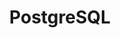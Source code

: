 ---
title: PostgreSQL
categories:
  - relational-database
  - vector-database
docs:
  - id: java
    url: https://java.testcontainers.org/modules/databases/postgres/
    maintainer: core
    example: |
      ```java
      var postgres = new PostgreSQLContainer<>(DockerImageName.parse("postgres:9.6.12"));
      postgres.start();
      ```
  - id: go
    url: https://golang.testcontainers.org/modules/postgres/
    maintainer: core
    example: |
      ```go
      postgresContainer, err := postgres.RunContainer(ctx,
        testcontainers.WithImage("postgres:9.6"),
        postgres.WithDatabase("test"),
        postgres.WithUsername("user"),
        postgres.WithPassword("password"),
      )
      ```
  - id: dotnet
    url: https://www.nuget.org/packages/Testcontainers.PostgreSql
    maintainer: core
    example: |
      ```csharp
      var postgreSqlContainer = new PostgreSqlBuilder()
        .WithImage("postgres:15.1")
        .Build();
      await postgreSqlContainer.StartAsync();
      ```
  - id: nodejs
    url: https://node.testcontainers.org/modules/postgresql/
    maintainer: core
    example: |
      ```javascript
      const container = await new PostgreSqlContainer().start();
      ```
description: |
  PostgreSQL, also known as Postgres, is a free and open-source relational database management system emphasizing extensibility and SQL compliance.
---